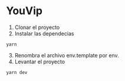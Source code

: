 # YouVip

1. Clonar el proyecto
2. Instalar las dependecias
```
yarn
```
3. Renombra el archivo env.template por env.
4. Levantar el proyecto
```
yarn dev
```